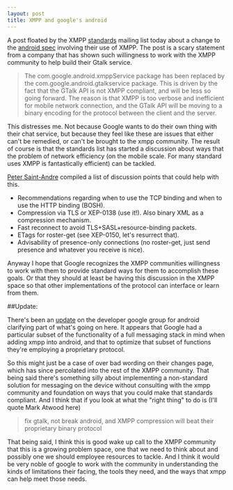 ```yaml
---
layout: post
title: XMPP and google's android
---
```


A post floated by the XMPP <a href="http://mail.jabber.org/mailman/listinfo/standards/">standards</a> mailing list today about a change to the <a href="http://code.google.com/android">android spec</a> involving their use of XMPP. The post is a scary statement from a company that has shown such willingness to work with the XMPP community to help build their Gtalk service.

> The com.google.android.xmppService package has been replaced by the com.google.android.gtalkservice package. This is driven by the fact that the GTalk API is not XMPP compliant, and will be less so going forward. The reason is that XMPP is too verbose and inefficient for mobile network connection, and the GTalk API will be moving to a binary encoding for the protocol between the client and the server.

This distresses me. Not because Google wants to do their own thing with their chat service, but because they feel like these are issues that either can't be remedied, or can't be brought to the xmpp community. The result of course is that the standards list has started a discussion about ways that the problem of network efficiency (on the mobile scale. For many standard uses XMPP is fantastically efficient) can be tackled.

<a href="https://stpeter.im/">Peter Saint-Andre</a> compiled a list of discussion points that could help with this.
* Recommendations regarding when to use the TCP binding and when to use the HTTP binding (BOSH).
* Compression via TLS or XEP-0138 (use it!). Also binary XML as a compression mechanism.
* Fast reconnect to avoid TLS+SASL+resource-binding packets.
* ETags for roster-get (see XEP-0150, let's resurrect that).
* Advisability of presence-only connections (no roster-get, just send presence and whatever you receive is nice).

Anyway I hope that Google recognizes the XMPP communities willingness to work with them to provide standard ways for them to accomplish these goals. Or that they should at least be having this discussion in the XMPP space so that other implementations of the protocol can interface or learn from them.

##Update:

There's been an <a href="http://groups.google.com/group/android-developers/msg/26ae3bf24372c2d4">update</a> on the developer google group for android clarifying part of what's going on here. It appears that Google had a particular subset of the functionality of a full messaging stack in mind when adding xmpp into android, and that to optimize that subset of functions they're employing a proprietary protocol.

So this might just be a case of over bad wording on their changes page, which has since percolated into the rest of the XMPP community. That being said there's something silly about implementing a non-standard solution for messaging on the device without consulting with the xmpp community and foundation on ways that you could make that standards compliant. And I think that if you look at what the "right thing" to do is (I'll quote Mark Atwood here)

> fix gtalk, not break android, and XMPP compression will beat their proprietary binary protocol

That being said, I think this is good wake up call to the XMPP community that this is a growing problem space, one that we need to think about and possibly one we should employee resources to tackle. And I think it would be very noble of google to work with the community in understanding the kinds of limitations their facing, the tools they need, and the ways that xmpp can help meet those needs.

